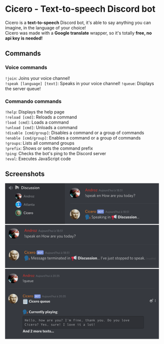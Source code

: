 # Cicero - Text-to-speech Discord bot

Cicero is a **text-to-speech** Discord bot, it's able to say anything you can imagine, in the language of your choice!  
Cicero was made with a **Google translate** wrapper, so it's totally **free, no api key is needed!**

## Commands

### Voice commands

`!join`: Joins your voice channel!  
`!speak [language] [text]`: Speaks in your voice channel!
`!queue`: Displays the server queue!

### Commando commands

`!help`: Displays the help page  
`!reload [cmd]`: Reloads a command  
`!load [cmd]`: Loads a command  
`!unload [cmd]`: Unloads a command  
`!disable [cmd/group]`: Disables a command or a group of commands  
`!enable [cmd/group]`: Enables a command or a group of commands  
`!groups`: Lists all command groups  
`!prefix`: Shows or sets the command prefix  
`!ping`: Checks the bot's ping to the Discord server  
`!eval`: Executes JavaScript code  

## Screenshots

![speaking](images/speaking.png)
![terminated](images/terminated.png)
![queue](images/queue.png)